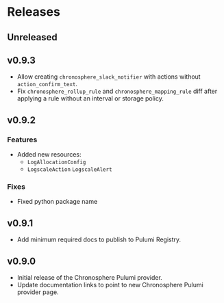 # Releases

## Unreleased

## v0.9.3

- Allow creating `chronosphere_slack_notifier` with actions without `action_confirm_text`.
- Fix `chronosphere_rollup_rule` and `chronosphere_mapping_rule` diff after applying a rule without an interval or storage policy.

## v0.9.2

### Features
- Added new resources:
  - `LogAllocationConfig`
  - `LogscaleAction`
    `LogscaleAlert`

### Fixes

- Fixed python package name

## v0.9.1

- Add minimum required docs to publish to Pulumi Registry.

## v0.9.0

- Initial release of the Chronosphere Pulumi provider.
- Update documentation links to point to new Chronosphere Pulumi provider page.
